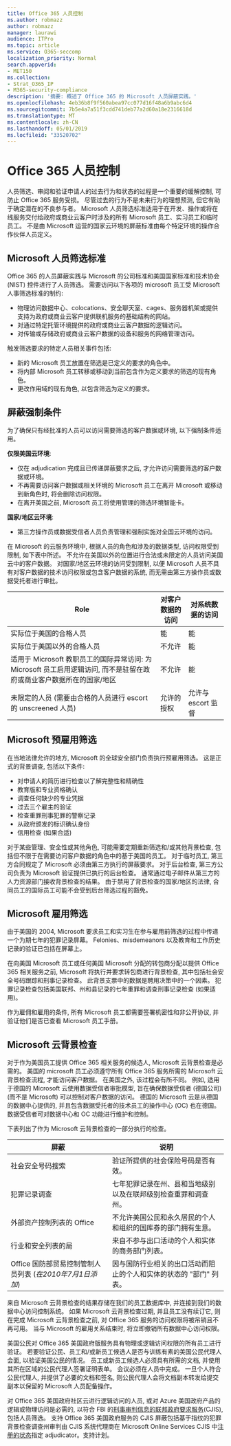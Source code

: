 ```yaml
---
title: Office 365 人员控制
ms.author: robmazz
author: robmazz
manager: laurawi
audience: ITPro
ms.topic: article
ms.service: O365-seccomp
localization_priority: Normal
search.appverid:
- MET150
ms.collection:
- Strat_O365_IP
- M365-security-compliance
description: '摘要: 概述了 Office 365 的 Microsoft 人员屏蔽实践。'
ms.openlocfilehash: 4eb36b8f9f560abea97cc077d16f48a6b9abc6d4
ms.sourcegitcommit: 7b5e4a7a51f3cdd741deb77a2d60a18e2316618d
ms.translationtype: MT
ms.contentlocale: zh-CN
ms.lasthandoff: 05/01/2019
ms.locfileid: "33520702"
---
```

# <a name="office-365-personnel-controls"></a>Office 365 人员控制 

人员筛选、审阅和验证申请人的过去行为和状态的过程是一个重要的缓解控制, 可防止 Office 365 服务受损。 尽管过去的行为不是未来行为的理想预测, 但它有助于确定潜在的不良参与者。 Microsoft 人员筛选标准适用于在开发、操作或将在线服务交付给政府或商业云客户时涉及的所有 Microsoft 员工、实习员工和临时员工。 不是由 Microsoft 运营的国家云环境的屏蔽标准由每个特定环境的操作合作伙伴人员定义。

## <a name="the-microsoft-personnel-screening-standard"></a>Microsoft 人员筛选标准

Office 365 的人员屏蔽实践与 Microsoft 的公司标准和美国国家标准和技术协会 (NIST) 控件进行了人员筛选。 需要访问以下各项的 microsoft 员工受 Microsoft 人事筛选标准的制约:

- 物理访问数据中心、colocations、安全聊天室、cages、服务器机架或提供支持为政府或商业云客户提供联机服务的基础结构的网站。
- 对通过特定托管环境提供的政府或商业云客户数据的逻辑访问。
- 对传输或存储政府或商业云客户数据的设备和服务的网络管理访问。

触发筛选要求的特定人员相关事件包括:

- 新的 Microsoft 员工放置在筛选是已定义的要求的角色中。
- 将内部 Microsoft 员工转移或移动到当前包含作为定义要求的筛选的现有角色。
- 更改作用域的现有角色, 以包含筛选为定义的要求。

## <a name="screening-enforcement-criteria"></a>屏蔽强制条件

为了确保只有经批准的人员可以访问需要筛选的客户数据或环境, 以下强制条件适用。

**仅限美国云环境**:

- 仅在 adjudication 完成且已传递屏蔽要求之后, 才允许访问需要筛选的客户数据或环境。
- 不再需要访问客户数据或相关环境的 Microsoft 员工在离开 Microsoft 或移动到新角色时, 将会删除访问权限。
- 在离开美国之前, Microsoft 员工将使用管理的筛选环境智能卡。

**国家/地区云环境**:

- 第三方操作员或数据受信者人员负责管理和强制实施对全国云环境的访问。

在 Microsoft 的云服务环境中, 根据人员的角色和涉及的数据类型, 访问权限受到限制, 如下表中所述。 不允许在美国以外的位置进行合法或未限定的人员访问美国云中的客户数据。 对国家/地区云环境的访问受到限制, 以便 Microsoft 人员不具有对客户数据的技术访问权限或包含客户数据的系统, 而无需由第三方操作员或数据受托者进行审批。

| Role | 对客户数据的访问 | 对系统数据的访问 |
|---------------------------------------------------------------------------|------------------------------|---------------------------------|
| 实际位于美国的合格人员 | 能 | 能 |
| 实际位于美国以外的合格人员 | 不允许 | 能 |
| 适用于 Microsoft 教职员工的国际异常访问: 为 Microsoft 员工启用逻辑访问, 而不是驻留在政府或商业客户数据所在的国家/地区 | 不允许 | 能 |
| 未限定的人员 (需要由合格的人员进行 escort 的 unscreened 人员) | 允许的授权 | 允许与 escort 监督 |

## <a name="microsoft-pre-employment-screening"></a>Microsoft 预雇用筛选

在当地法律允许的地方, Microsoft 的全球安全部门负责执行预雇用筛选。 这是正式的背景调查, 包括以下条件:

- 对申请人的简历进行检查以了解完整性和精确性
- 教育版和专业资格确认
- 调查任何缺少的专业凭据
- 过去三个雇主的验证
- 检查重罪刑事犯罪的警察记录
- 从政府颁发的标识确认身份
- 信用检查 (如果合适)

对于某些管理、安全性或其他角色, 可能需要定期重新筛选和/或其他背景检查, 包括但不限于在需要访问客户数据的角色中的基于美国的员工。
对于临时员工, 第三方合同规定了 Microsoft 必须由第三方执行的屏蔽要求。 对于后台检查, 第三方公司负责为 Microsoft 验证提供已执行的后台检查。 通常通过电子邮件从第三方的人力资源部门接收背景检查的结果。 由于禁用了背景检查的国家/地区的法律, 合同员工的国际员工可能不会受到后台筛选过程的豁免。

## <a name="microsoft-employment-screening"></a>Microsoft 雇用筛选

由于美国的 2004, Microsoft 要求员工和实习生在参与雇用前筛选的过程中传递一个为期七年的犯罪记录屏幕。 Felonies、misdemeanors 以及教育和工作历史记录的验证已包括在屏幕上。

在向美国 Microsoft 员工或任何美国 Microsoft 分配的转包商分配以提供 Office 365 相关服务之前, Microsoft 将执行并要求转包商进行背景检查, 其中包括社会安全号码跟踪和刑事记录检查。 此背景支票中的数据是聘用决策中的一个因素。 犯罪记录检查包括美国联邦、州和县记录的七年重罪和调查刑事记录检查 (如果适用)。

作为雇佣和雇用的条件, 所有 Microsoft 员工都需要签署机密性和非公开协议, 并验证他们是否已查看 Microsoft 员工手册。

## <a name="microsoft-cloud-background-check"></a>Microsoft 云背景检查

对于作为美国员工提供 Office 365 相关服务的候选人, Microsoft 云背景检查是必需的。 美国的 microsoft 员工必须遵守所有 Office 365 服务所需的 Microsoft 云背景检查流程, 才能访问客户数据。 在美国之外, 该过程会有所不同。 例如, 适用于德国的 Microsoft 云使用数据受信者审批模型, 旨在确保数据受信者 (德国公司) (而不是 Microsoft) 可以控制对客户数据的访问。 德国的 Microsoft 云是从德国的数据中心提供的, 并且包含数据受托者的技术员工的操作中心 (OC) 也在德国。 数据受信者可对数据中心和 OC 功能进行维护和控制。

下表列出了作为 Microsoft 云背景检查的一部分执行的检查。

| 屏蔽 | 说明 |
|--------------------------------------------------------|---------------------------------------------------------------------------------------------------------------------------------------------------------|
| 社会安全号码搜索 | 验证所提供的社会保险号码是否有效。 |
| 犯罪记录调查 | 七年犯罪记录在州、县和当地级别以及在联邦级别检查重罪和调查州。 |
| 外部资产控制列表的 Office | 不允许美国公民和永久居民的个人和组织的国库券的部门拥有生意。 |
| 行业和安全列表的局 | 来自不参与出口活动的个人和实体的商务部门列表。 |
| Office 国防部贸易控制管制人员列表 (*在2010年7月1日添加*) | 因与国防行业相关的出口活动而阻止的个人和实体的状态的 "部门" 列表。 |

来自 Microsoft 云背景检查的结果存储在我们的员工数据库中, 并连接到我们的数据中心访问控制系统。 如果 Microsoft 云背景检查过期, 并且员工没有续订它, 则在完成 Microsoft 云背景检查之前, 对 Office 365 服务的访问权限将被吊销且不再可用。 当与 Microsoft 的雇用关系结束时, 将立即撤销所有数据中心访问权限。

美国公民对 Office 365 美国政府版服务具有物理或逻辑访问权限的所有员工进行验证。 若要验证公民、员工和/或新员工候选人是否与训练有素的美国公民代理人会面, 以验证美国公民的情况。 员工或新员工候选人必须具有所需的文档, 并使用其所在区域的公民代理人签署证明表单。 会议必须在人员中完成。 一旦个人符合公民代理人, 并提供了必要的文档和签名, 则公民代理人会将文档副本转发给提交副本以保留的 Microsoft 人员配备操作。

对 Office 365 美国政府社区云进行逻辑访问的人员, 或对 Azure 美国政府产品的逻辑或物理访问是必需的, 以符合 FBI 的[刑事审判信息的联邦政府要求服务](https://www.fbi.gov/services/cjis)(CJIS), 包括人员筛选。 支持 Office 365 美国政府服务的 CJIS 屏蔽包括基于指纹的犯罪背景检查调查州审判由 CJIS 系统代理商在 Microsoft Online Services CJIS 中[注册的状态](https://blogs.office.com/2013/10/23/california-and-microsoft-sign-cjis-security-policy-agreement/)指定 adjudicator。支持计划。
